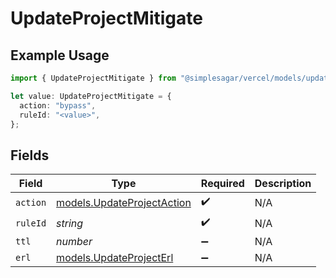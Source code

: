 # UpdateProjectMitigate

## Example Usage

```typescript
import { UpdateProjectMitigate } from "@simplesagar/vercel/models/updateprojectop.js";

let value: UpdateProjectMitigate = {
  action: "bypass",
  ruleId: "<value>",
};
```

## Fields

| Field                                                          | Type                                                           | Required                                                       | Description                                                    |
| -------------------------------------------------------------- | -------------------------------------------------------------- | -------------------------------------------------------------- | -------------------------------------------------------------- |
| `action`                                                       | [models.UpdateProjectAction](../models/updateprojectaction.md) | :heavy_check_mark:                                             | N/A                                                            |
| `ruleId`                                                       | *string*                                                       | :heavy_check_mark:                                             | N/A                                                            |
| `ttl`                                                          | *number*                                                       | :heavy_minus_sign:                                             | N/A                                                            |
| `erl`                                                          | [models.UpdateProjectErl](../models/updateprojecterl.md)       | :heavy_minus_sign:                                             | N/A                                                            |